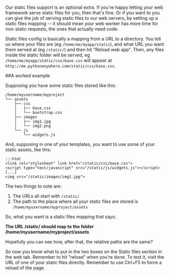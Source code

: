 
<!--
.. title: Static files mappings
.. slug: StaticFiles
.. date: 2015-05-13 14:35:28 UTC+01:00
.. tags:
.. category:
.. link:
.. description:
.. type: text
-->



Our static files support is an optional extra. If you're happy letting your web
framework serve static files for you, then that's fine. Or if you want to you
can give the job of serving static files to our web servers, by setting up a
static files mapping -- it should mean your web worker has more time for
non-static requests, the ones that actually need code.

Static files config is basically a mapping from a URL to a directory. You tell
us where your files are (eg `/home/me/myapp/static`), and what URL you want
them served at (eg `/static/`) and then hit "Reload web app". Then, any files
inside the static folder will be served, eg
`/home/me/myapp/static/css/base.css` will appear at
`http://me.pythonanywhere.com/static/css/base.css`.


##A worked example


Supposing you have some static files stored like this:

    /home/myusername/myproject
    └── assets
        ├── css
        │   ├── base.css
        │   └── bootstrap.css
        ├── images
        │   ├── img1.jpg
        │   └── img2.png
        └── js
            └── widgets.js


And, supposing in one of your templates, you want to use some of your static assets, like this:

    :::html
    <link rel="stylesheet" link href="/static/css/base.css">
    <script type="text/javascript" src="/static/js/widgets.js"></script>
    [...]
    <img src="/static/images/img1.jpg">


The two things to note are:

  1. The URLs all start with `/static/`
  1. The path to the place where all your static files are stored is `/home/myusername/myproject/assets`

So, what you want is a static files mapping that says:

**The URL /static/ should map to the folder /home/myusername/myproject/assets**

Hopefully you can see how, after that, the relative paths are the same?

So now you know what to put in the two boxes on the Static files section in the web tab. Remember to hit "reload" when you're done. To test it, visit the URL of one of your static files directly. Remember to use Ctrl+F5 to force a reload of the page.

